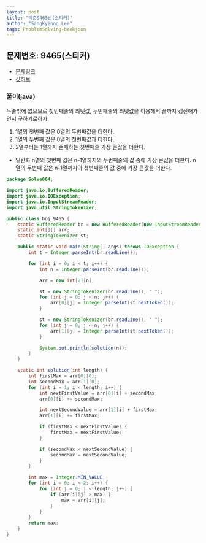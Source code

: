 ```yaml
---
layout: post
title: "백준9465번(스티커)"
author: "SangKyenog Lee"
tags: ProblemSolving-baekjoon
---
```


## 문제번호: 9465(스티커)
- [문제링크](https://www.acmicpc.net/problem/9465)
- [깃허브](https://github.com/sksk713/PS/blob/master/Solve004/boj_9465.java)

### 풀이(java)
두줄밖에 없으므로 첫번째줄의 최댓값, 두번째줄의 최댓값을 이용해서 끝까지 갱신해가면서 구하기로하자.
1. 1열의 첫번째 값은 0열의 두번째값을 더한다.
2. 1열의 두번째 값은 0열의 첫번째값과 더한다.
3. 2열부터는 1열까지 존재하는 첫번째줄 가장 큰값을 더한다.

- 일반화
n열의 첫번째 값은 n-1열까지의 두번째줄의 값 중에 가장 큰값을 더한다.
n열의 두번째 값은 n-1열까지의 첫번째줄의 값 중에 가장 큰값을 더한다.

```java
package Solve004;

import java.io.BufferedReader;
import java.io.IOException;
import java.io.InputStreamReader;
import java.util.StringTokenizer;

public class boj_9465 {
    static BufferedReader br = new BufferedReader(new InputStreamReader(System.in));
    static int[][] arr;
    static StringTokenizer st;

    public static void main(String[] args) throws IOException {
        int t = Integer.parseInt(br.readLine());

        for (int i = 0; i < t; i++) {
            int n = Integer.parseInt(br.readLine());

            arr = new int[2][n];

            st = new StringTokenizer(br.readLine(), " ");
            for (int j = 0; j < n; j++) {
                arr[0][j] = Integer.parseInt(st.nextToken());
            }

            st = new StringTokenizer(br.readLine(), " ");
            for (int j = 0; j < n; j++) {
                arr[1][j] = Integer.parseInt(st.nextToken());
            }

            System.out.println(solution(n));
        }
    }

    static int solution(int length) {
        int firstMax = arr[0][0];
        int secondMax = arr[1][0];
        for (int i = 1; i < length; i++) {
            int nextFirstValue = arr[0][i] + secondMax;
            arr[0][i] += secondMax;

            int nextSecondValue = arr[1][i] + firstMax;
            arr[1][i] += firstMax;

            if (firstMax < nextFirstValue) {
                firstMax = nextFirstValue;
            }

            if (secondMax < nextSecondValue) {
                secondMax = nextSecondValue;
            }
        }

        int max = Integer.MIN_VALUE;
        for (int i = 0; i < 2; i++) {
            for (int j = 0; j < length; j++) {
                if (arr[i][j] > max) {
                    max = arr[i][j];
                }
            }
        }
        return max;
    }
}
```